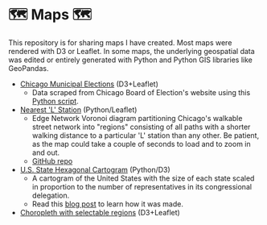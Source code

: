 # 🗺️ Maps 🗺️
This repository is for sharing maps I have created. Most maps were rendered with D3 or Leaflet. In some maps, the underlying geospatial data was edited or entirely generated with Python and Python GIS libraries like GeoPandas.

* [Chicago Municipal Elections](https://spencerchan.github.io/maps/chicago-municipal-elections.html) (D3+Leaflet)
  * Data scraped from Chicago Board of Election's website using this [Python script](https://github.com/spencerchan/chicago-elections-scraper).
* [Nearest 'L' Station](https://spencerchan.github.io/nearest-L-station/index.html) (Python/Leaflet)
	* Edge Network Voronoi diagram partitioning Chicago's walkable street network into "regions" consisting of all paths with a shorter walking distance to a particular 'L' station than any other. Be patient, as the map could take a couple of seconds to load and to zoom in and out.
	* [GitHub repo](https://github.com/spencerchan/nearest-L-station)
* [U.S. State Hexagonal Cartogram](https://bl.ocks.org/spencerchan/222736951b6a8f63bba50b7e8566417d) (Python/D3)
	* A cartogram of the United States with the size of each state scaled in proportion to the number of representatives in its congressional delegation.
	* Read this [blog post](https://spencerchan.github.io/data-blog/building-a-hexagonal-cartogram.html) to learn how it was made.
* [Choropleth with selectable regions](https://spencerchan.github.io/maps/selectable-regions.html) (D3+Leaflet)